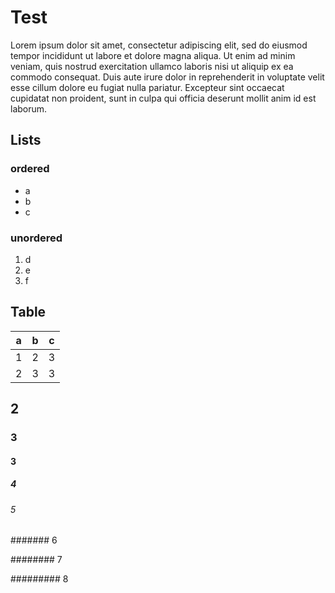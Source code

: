 # Test

Lorem ipsum dolor sit amet, consectetur adipiscing elit, sed do eiusmod tempor incididunt ut labore et dolore magna aliqua. Ut enim ad minim veniam, quis nostrud exercitation ullamco laboris nisi ut aliquip ex ea commodo consequat. Duis aute irure dolor in reprehenderit in voluptate velit esse cillum dolore eu fugiat nulla pariatur. Excepteur sint occaecat cupidatat non proident, sunt in culpa qui officia deserunt mollit anim id est laborum.

## Lists

### ordered

- a
- b
- c

### unordered

1. d
2. e
3. f

[](http://github.com)

## Table

| a   | b   | c   |
| --- | --- | --- |
| 1   | 2   | 3   |
| 2   | 3   | 3   |

## 2

### 3

#### 3

##### 4

###### 5

####### 6

######## 7

######### 8
